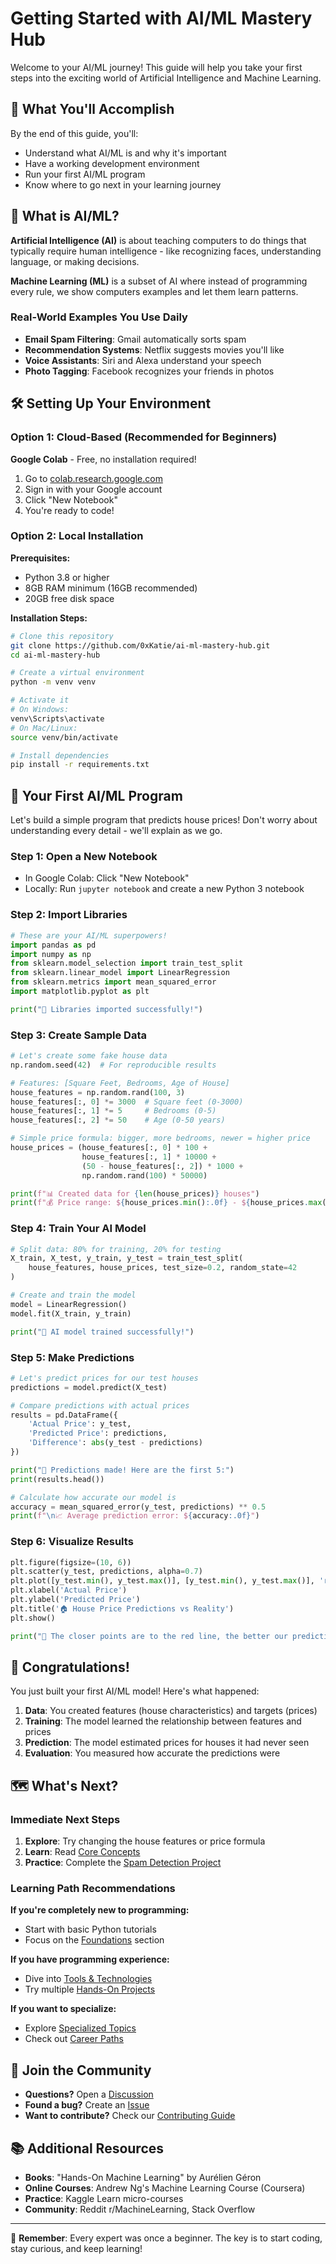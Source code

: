 # Getting Started with AI/ML Mastery Hub

Welcome to your AI/ML journey! This guide will help you take your first steps into the exciting world of Artificial Intelligence and Machine Learning.

## 🎯 What You'll Accomplish

By the end of this guide, you'll:
- Understand what AI/ML is and why it's important
- Have a working development environment
- Run your first AI/ML program
- Know where to go next in your learning journey

## 🤔 What is AI/ML?

**Artificial Intelligence (AI)** is about teaching computers to do things that typically require human intelligence - like recognizing faces, understanding language, or making decisions.

**Machine Learning (ML)** is a subset of AI where instead of programming every rule, we show computers examples and let them learn patterns.

### Real-World Examples You Use Daily
- **Email Spam Filtering**: Gmail automatically sorts spam
- **Recommendation Systems**: Netflix suggests movies you'll like
- **Voice Assistants**: Siri and Alexa understand your speech
- **Photo Tagging**: Facebook recognizes your friends in photos

## 🛠️ Setting Up Your Environment

### Option 1: Cloud-Based (Recommended for Beginners)
**Google Colab** - Free, no installation required!
1. Go to [colab.research.google.com](https://colab.research.google.com)
2. Sign in with your Google account
3. Click "New Notebook"
4. You're ready to code!

### Option 2: Local Installation
**Prerequisites:**
- Python 3.8 or higher
- 8GB RAM minimum (16GB recommended)
- 20GB free disk space

**Installation Steps:**
```bash
# Clone this repository
git clone https://github.com/0xKatie/ai-ml-mastery-hub.git
cd ai-ml-mastery-hub

# Create a virtual environment
python -m venv venv

# Activate it
# On Windows:
venv\Scripts\activate
# On Mac/Linux:
source venv/bin/activate

# Install dependencies
pip install -r requirements.txt
```

## 🚀 Your First AI/ML Program

Let's build a simple program that predicts house prices! Don't worry about understanding every detail - we'll explain as we go.

### Step 1: Open a New Notebook
- In Google Colab: Click "New Notebook"
- Locally: Run `jupyter notebook` and create a new Python 3 notebook

### Step 2: Import Libraries
```python
# These are your AI/ML superpowers!
import pandas as pd
import numpy as np
from sklearn.model_selection import train_test_split
from sklearn.linear_model import LinearRegression
from sklearn.metrics import mean_squared_error
import matplotlib.pyplot as plt

print("🎉 Libraries imported successfully!")
```

### Step 3: Create Sample Data
```python
# Let's create some fake house data
np.random.seed(42)  # For reproducible results

# Features: [Square Feet, Bedrooms, Age of House]
house_features = np.random.rand(100, 3)
house_features[:, 0] *= 3000  # Square feet (0-3000)
house_features[:, 1] *= 5     # Bedrooms (0-5)
house_features[:, 2] *= 50    # Age (0-50 years)

# Simple price formula: bigger, more bedrooms, newer = higher price
house_prices = (house_features[:, 0] * 100 + 
                house_features[:, 1] * 10000 + 
                (50 - house_features[:, 2]) * 1000 + 
                np.random.rand(100) * 50000)

print(f"📊 Created data for {len(house_prices)} houses")
print(f"💰 Price range: ${house_prices.min():.0f} - ${house_prices.max():.0f}")
```

### Step 4: Train Your AI Model
```python
# Split data: 80% for training, 20% for testing
X_train, X_test, y_train, y_test = train_test_split(
    house_features, house_prices, test_size=0.2, random_state=42
)

# Create and train the model
model = LinearRegression()
model.fit(X_train, y_train)

print("🤖 AI model trained successfully!")
```

### Step 5: Make Predictions
```python
# Let's predict prices for our test houses
predictions = model.predict(X_test)

# Compare predictions with actual prices
results = pd.DataFrame({
    'Actual Price': y_test,
    'Predicted Price': predictions,
    'Difference': abs(y_test - predictions)
})

print("🔮 Predictions made! Here are the first 5:")
print(results.head())

# Calculate how accurate our model is
accuracy = mean_squared_error(y_test, predictions) ** 0.5
print(f"\n📈 Average prediction error: ${accuracy:.0f}")
```

### Step 6: Visualize Results
```python
plt.figure(figsize=(10, 6))
plt.scatter(y_test, predictions, alpha=0.7)
plt.plot([y_test.min(), y_test.max()], [y_test.min(), y_test.max()], 'r--', lw=2)
plt.xlabel('Actual Price')
plt.ylabel('Predicted Price')
plt.title('🏠 House Price Predictions vs Reality')
plt.show()

print("🎯 The closer points are to the red line, the better our predictions!")
```

## 🎉 Congratulations!

You just built your first AI/ML model! Here's what happened:

1. **Data**: You created features (house characteristics) and targets (prices)
2. **Training**: The model learned the relationship between features and prices
3. **Prediction**: The model estimated prices for houses it had never seen
4. **Evaluation**: You measured how accurate the predictions were

## 🗺️ What's Next?

### Immediate Next Steps
1. **Explore**: Try changing the house features or price formula
2. **Learn**: Read [Core Concepts](../01-foundations/core-concepts.md)
3. **Practice**: Complete the [Spam Detection Project](../04-hands-on-projects/beginner/spam-detection/)

### Learning Path Recommendations

**If you're completely new to programming:**
- Start with basic Python tutorials
- Focus on the [Foundations](../01-foundations/) section

**If you have programming experience:**
- Dive into [Tools & Technologies](../03-tools-and-technologies/)
- Try multiple [Hands-On Projects](../04-hands-on-projects/)

**If you want to specialize:**
- Explore [Specialized Topics](../05-specialized-topics/)
- Check out [Career Paths](../08-career-and-learning-paths/)

## 🤝 Join the Community

- **Questions?** Open a [Discussion](https://github.com/0xKatie/ai-ml-mastery-hub/discussions)
- **Found a bug?** Create an [Issue](https://github.com/0xKatie/ai-ml-mastery-hub/issues)
- **Want to contribute?** Check our [Contributing Guide](../CONTRIBUTING.md)

## 📚 Additional Resources

- **Books**: "Hands-On Machine Learning" by Aurélien Géron
- **Online Courses**: Andrew Ng's Machine Learning Course (Coursera)
- **Practice**: Kaggle Learn micro-courses
- **Community**: Reddit r/MachineLearning, Stack Overflow

---

🎯 **Remember**: Every expert was once a beginner. The key is to start coding, stay curious, and keep learning!